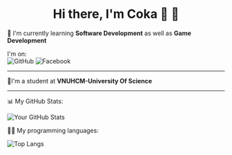 <h1 align='center'> Hi there, I'm Coka 🥤 👋</h1>

🌱 I'm currently learning **Software Development** as well as **Game Development**

I'm on: \
![GitHub](https://img.shields.io/badge/GitHub-100000?style=for-the-badge&logo=github&logoColor=white) ![Facebook](https://img.shields.io/badge/Facebook-1877F2?style=for-the-badge&logo=facebook&logoColor=white)

---
🎒I'm a student at **VNUHCM-University Of Science**

---
📊 My GitHub Stats:

![Your GitHub Stats](https://github-readme-stats.vercel.app/api?username=CokaVN11&show_icons=true&theme=dracula) 

👨‍💻 My programming languages:

![Top Langs](https://github-readme-stats.vercel.app/api/top-langs/?username=CokaVN11&layout=compact&theme=dracula)
